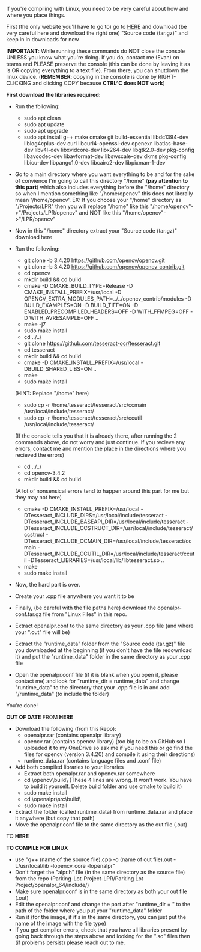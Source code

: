 If you're compiling with Linux, you need to be very careful about how and where you place things.

First (the only website you'll have to go to) go to [HERE](https://github.com/openalpr/openalpr/releases) and download (be very careful here and download the right one) "Source code (tar.gz)" and keep in in downloads for now

**IMPORTANT**: While running these commands do NOT close the console UNLESS you know what you're doing. If you do, contact me (Evan) on teams and PLEASE preserve the console (this can be done by leaving it as is OR copying everything to a text file). From there, you can shutdown the linux device. (**REMEMBER**: copying in the console is done by RIGHT-CLICKING and clicking COPY because **CTRL^C does NOT work**)

__First download the libraries required:__
 - Run the following:
   * sudo apt clean
   * sudo apt update
   * sudo apt upgrade
   * sudo apt install g++ make cmake git build-essential libdc1394-dev liblog4cplus-dev curl libcurl4-openssl-dev openexr libatlas-base-dev libv4l-dev libxvidcore-dev libx264-dev libgtk2.0-dev pkg-config libavcodec-dev libavformat-dev libswscale-dev dkms pkg-config libicu-dev libpango1.0-dev libcairo2-dev libpixman-1-dev


- Go to a main directory where you want everything to be and for the sake of convience I'm going to call this directory "/home" (**pay attention to this part**) which also includes everything before the "/home" directory so when I mention something like "/home/opencv" this does not literally mean '/home/opencv'. EX: If you choose your "/home" directory as "/Projects/LPR" then you will replace "/home" like this "/home/opencv"->"/Projects/LPR/opencv" and NOT like this "/home/opencv"->"/LPR/opencv"
- Now in this "/home" directory extract your "Source code (tar.gz)" download here
- Run the following:
  * git clone -b 3.4.20 https://github.com/opencv/opencv.git
  * git clone -b 3.4.20 https://github.com/opencv/opencv_contrib.git
  * cd opencv
  * mkdir build && cd build
  * cmake -D CMAKE_BUILD_TYPE=Release -D CMAKE_INSTALL_PREFIX=/usr/local -D OPENCV_EXTRA_MODULES_PATH=../../opencv_contrib/modules -D BUILD_EXAMPLES=ON -D BUILD_TIFF=ON -D ENABLED_PRECOMPILED_HEADERS=OFF -D WITH_FFMPEG=OFF -D WITH_AVRESAMPLE=OFF  ..
  * make -j7
  * sudo make install
  * cd ../../
  * git clone https://github.com/tesseract-ocr/tesseract.git
  * cd tesseract
  * mkdir build && cd build
  * cmake -D CMAKE_INSTALL_PREFIX=/usr/local -DBUILD_SHARED_LIBS=ON ..
  * make
  * sudo make install
    
  (HINT: Replace "/home" here)
  
  * sudo cp -r /home/tesseract/tesseract/src/ccmain /usr/local/include/tesseract/
  * sudo cp -r /home/tesseract/tesseract/src/ccutil /usr/local/include/tesseract/
    
  (If the console tells you that it is already there, after running the 2 commands above, do not worry and just continue. If you recieve any errors, contact me and mention the place in the directions where you recieved the errors)
  
  * cd ../../
  * cd opencv-3.4.2
  * mkdir build && cd build
    
  (A lot of nonsensical errors tend to happen around this part for me but they may not here)

  * cmake -D CMAKE_INSTALL_PREFIX=/usr/local -DTesseract_INCLUDE_DIRS=/usr/local/include/tesseract -DTesseract_INCLUDE_BASEAPI_DIR=/usr/local/include/tesseract -DTesseract_INCLUDE_CCSTRUCT_DIR=/usr/local/include/tesseract/ccstruct -DTesseract_INCLUDE_CCMAIN_DIR=/usr/local/include/tesseract/ccmain -DTesseract_INCLUDE_CCUTIL_DIR=/usr/local/include/tesseract/ccutil -DTesseract_LIBRARIES=/usr/local/lib/libtesseract.so ..
  * make
  * sudo make install
- Now, the hard part is over.
- Create your .cpp file anywhere you want it to be
- Finally, (be careful with the file paths here) download the openalpr-conf.tar.gz file from "Linux Files" in this repo.
- Extract openalpr.conf to the same directory as your .cpp file (and where your ".out" file will be)
- Extract the "runtime_data" folder from the "Source code (tar.gz)" file you downloaded at the beginning (if you don't have the file redownload it) and put the "runtime_data" folder in the same directory as your .cpp file
- Open the openalpr.conf file (if it is blank when you open it, please contact me) and look for "runtime_dir = runtime_data" and change "runtime_data" to the directory that your .cpp file is in and add "/runtime_data" (to include the folder)

You're done!


********OUT OF DATE********
FROM **HERE**
 - Download the following (from this Repo):
     - openalpr.rar (contains openalpr library) 
     - opencv.rar (contains opencv library) (too big to be on GitHub so I uploaded it to my OneDrive so ask me if you need this or go find the files for opencv (version 3.4.20) and compile it using their directions)
     - runtime_data.rar (contains language files and .conf file)
 - Add both compiled libraries to your libraries
     - Extract both openalpr.rar and opencv.rar somewhere
     - cd \opencv\build\ (These 4 lines are wrong. It won't work. You have to build it yourself. Delete build folder and use cmake to build it)
     - sudo make install
     - cd \openalpr\src\build\
     - sudo make install
 - Extract the folder (called runtime_data) from runtime_data.rar and place it anywhere (but copy that path)
 - Move the openalpr.conf file to the same directory as the out file (.out) 

TO **HERE**

__TO COMPILE FOR LINUX__
- use "g++ (name of the source file).cpp -o (name of out file).out -L/usr/local/lib -lopencv_core -lopenalpr"
- Don't forget the "alpr.h" file (in the same directory as the source file) from the repo (Parking-Lot-Project-LPR/Parking Lot Project/openalpr_64/include/)
- Make sure openalpr.conf is in the same directory as both your out file (.out)
- Edit the openalpr.conf and change the part after "runtime_dir = " to the path of the folder where you put your "runtime_data" folder
- Run it (for the image, if it's in the same directory, you can just put the name of the image with the file type)  
- If you get compiler errors, check that you have all libraries present by going back through the steps above and looking for the ".so" files then (if problems persist) please reach out to me.
